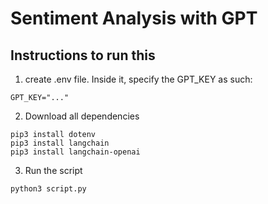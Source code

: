 # Sentiment Analysis with GPT

## Instructions to run this

1. create .env file. Inside it, specify the GPT_KEY as such:

```
GPT_KEY="..."
```

2. Download all dependencies

```
pip3 install dotenv
pip3 install langchain
pip3 install langchain-openai
```

3. Run the script

```
python3 script.py
```
